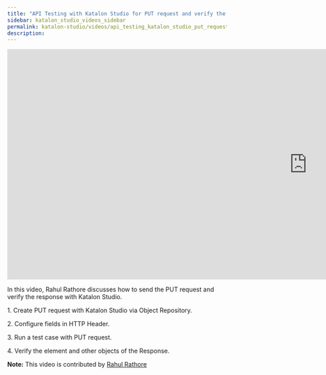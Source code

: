 ```yaml
---
title: "API Testing with Katalon Studio for PUT request and verify the response"
sidebar: katalon_studio_videos_sidebar
permalink: katalon-studio/videos/api_testing_katalon_studio_put_request_verify_response_rahul.html
description:
---
```


<iframe width="1376" height="529" src="https://www.youtube.com/embed/0Ay6Ta3ir-M?list=PLlsKgYi2Lw732Snuu4qPlkvnOykiiatKc" frameborder="0" allow="accelerometer; autoplay; clipboard-write; encrypted-media; gyroscope; picture-in-picture" allowfullscreen></iframe>

In this video, Rahul Rathore discusses how to send the PUT request and verify the response with Katalon Studio.

1\. Create PUT request with Katalon Studio via Object Repository.

2\. Configure fields in HTTP Header.

3\. Run a test case with PUT request.

4\. Verify the element and other objects of the Response.

**Note:** This video is contributed by [Rahul Rathore](https://www.youtube.com/channel/UCeuu4kw1a7SRSdH7TGAn7gg)